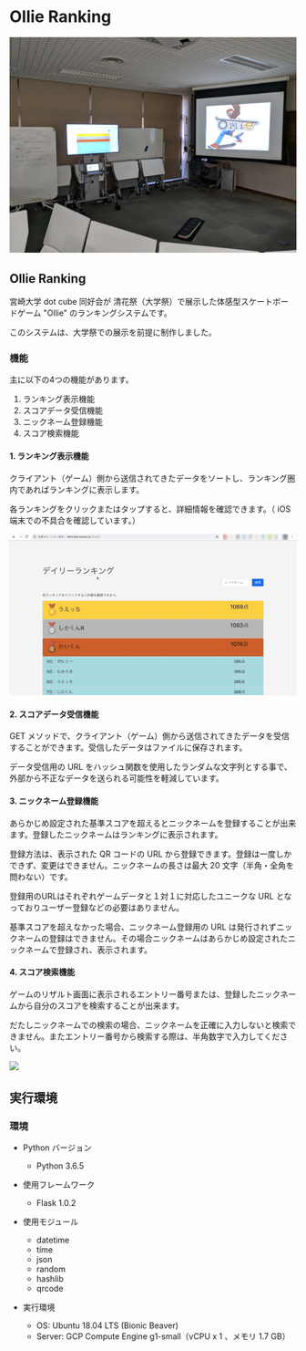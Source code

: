 # Ollie Ranking

<img src="sample/ollie_top_image.jpg">

## Ollie Ranking

宮崎大学
dot cube
同好会が
清花祭（大学祭）で展示した体感型スケートボードゲーム
"Ollie"
のランキングシステムです。

このシステムは、大学祭での展示を前提に制作しました。



### 機能
主に以下の4つの機能があります。

1. ランキング表示機能
2. スコアデータ受信機能
3. ニックネーム登録機能
4. スコア検索機能

#### 1. ランキング表示機能

クライアント（ゲーム）側から送信されてきたデータをソートし、ランキング圏内であればランキングに表示します。

各ランキングをクリックまたはタップすると、詳細情報を確認できます。（
iOS
端末での不具合を確認しています。）

<img src="sample/ranking_main_pc_mini.gif">

#### 2. スコアデータ受信機能
GET
メソッドで、クライアント（ゲーム）側から送信されてきたデータを受信することができます。受信したデータはファイルに保存されます。

データ受信用の
URL
をハッシュ関数を使用したランダムな文字列とする事で、外部から不正なデータを送られる可能性を軽減しています。

#### 3. ニックネーム登録機能
あらかじめ設定された基準スコアを超えるとニックネームを登録することが出来ます。登録したニックネームはランキングに表示されます。

登録方法は、表示された
QR
コードの
URL
から登録できます。登録は一度しかできず、変更はできません。ニックネームの長さは最大
20
文字（半角・全角を問わない）です。

登録用のURLはそれぞれゲームデータと１対１に対応したユニークな
URL
となっておりユーザー登録などの必要はありません。

基準スコアを超えなかった場合、ニックネーム登録用の
URL
は発行されずニックネームの登録はできません。その場合ニックネームはあらかじめ設定されたニックネームで登録され、表示されます。

#### 4. スコア検索機能
ゲームのリザルト画面に表示されるエントリー番号または、登録したニックネームから自分のスコアを検索することが出来ます。

だたしニックネームでの検索の場合、ニックネームを正確に入力しないと検索できません。またエントリー番号から検索する際は、半角数字で入力してください。

<img src="sample/ranking_search_pc_mini.gif">


## 実行環境

### 環境

* Python バージョン

    * Python 3.6.5

* 使用フレームワーク
    
    * Flask 1.0.2

* 使用モジュール

    * datetime
    * time
    * json
    * random
    * hashlib
    * qrcode

* 実行環境

    * OS: Ubuntu 18.04 LTS (Bionic Beaver)
    * Server: GCP Compute Engine g1-small（vCPU x 1
    、メモリ
     1.7 GB）


<!--
## 使用方法

## 言い訳

## Licence

## 開発者

## 参考文献
-->

